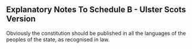 ## Explanatory Notes To Schedule B - Ulster Scots Version

Obviously the constitution should be published in all the languages of the peoples of the state, as recognised in law.